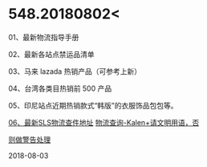 # 548.20180802<

01、最新物流指导手册

02、最新各站点禁运品清单

03、马来 lazada 热销产品（可参考上新）

04、台湾各类目热销前 500 产品

05、印尼站点近期热销款式“韩版”的衣服饰品包包等。

[06](https://yiqixie.com/s/home/fcADB2UIgDrhvVRwM533E6x3q)[、最新](https://yiqixie.com/s/home/fcADB2UIgDrhvVRwM533E6x3q)[SLS](https://yiqixie.com/s/home/fcADB2UIgDrhvVRwM533E6x3q)[物流查件地址](https://yiqixie.com/s/home/fcADB2UIgDrhvVRwM533E6x3q) [物流查询](https://yiqixie.com/s/home/fcADB2UIgDrhvVRwM533E6x3q)[-Kalen+](https://yiqixie.com/s/home/fcADB2UIgDrhvVRwM533E6x3q)[请文明用语，否](https://yiqixie.com/s/home/fcADB2UIgDrhvVRwM533E6x3q)

[则做警告处理](https://yiqixie.com/s/home/fcADB2UIgDrhvVRwM533E6x3q)

2018-08-03